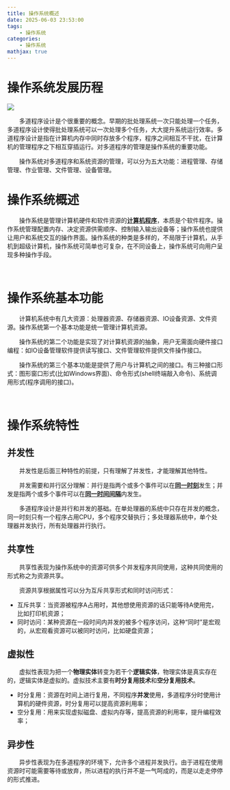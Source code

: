 ```yaml
---
title: 操作系统概述
date: 2025-06-03 23:53:00
tags:
    - 操作系统
categories:
    - 操作系统
mathjax: true
---
```


# 操作系统发展历程

![](https://my-hexo-blog-1308129409.cos.ap-beijing.myqcloud.com/OS/%E6%85%95%E8%AF%BE-1_%E6%93%8D%E4%BD%9C%E7%B3%BB%E7%BB%9F%E5%8F%91%E5%B1%95%E5%8E%86%E7%A8%8B.png)

&emsp;&emsp;多道程序设计是个很重要的概念。早期的批处理系统一次只能处理一个任务，多道程序设计使得批处理系统可以一次处理多个任务，大大提升系统运行效率。多道程序设计是指在计算机内存中同时存放多个程序，程序之间相互不干扰，在计算机的管理程序之下相互穿插运行。对多道程序的管理是操作系统的重要功能。

&emsp;&emsp;操作系统对多道程序和系统资源的管理，可以分为五大功能：<kbd>进程管理</kbd>、<kbd>存储管理</kbd>、<kbd>作业管理</kbd>、<kbd>文件管理</kbd>、<kbd>设备管理</kbd>。

# 操作系统概述

&emsp;&emsp;操作系统是管理计算机硬件和软件资源的<u>**计算机程序**</u>，本质是个软件程序。操作系统管理配置内存、决定资源供需顺序、控制输入输出设备等；操作系统也提供让用户和系统交互的操作界面。操作系统的种类是多样的，不局限于计算机，从手机到超级计算机，操作系统可简单也可复杂，在不同设备上，操作系统可向用户呈现多种操作手段。

&emsp;

# 操作系统基本功能

&emsp;&emsp;计算机系统中有几大资源：处理器资源、存储器资源、IO设备资源、文件资源。操作系统第一个基本功能是统一管理计算机资源。

&emsp;&emsp;操作系统的第二个功能是实现了对计算机资源的抽象，用户无需面向硬件接口编程：如IO设备管理软件提供读写接口、文件管理软件提供文件操作接口。

&emsp;&emsp;操作系统的第三个基本功能是提供了用户与计算机之间的接口。有三种接口形式：图形窗口形式(比如Windows界面)、命令形式(shell终端敲入命令)、系统调用形式(程序调用的接口)。

&emsp;

# 操作系统特性

## 并发性

&emsp;&emsp;并发性是后面三种特性的前提，只有理解了并发性，才能理解其他特性。

&emsp;&emsp;并发需要和并行区分理解：并行是指两个或多个事件可以在<u>**同一时刻**</u>发生；并发是指两个或多个事件可以在<u>**同一时间间隔**</u>内发生。

&emsp;&emsp;多道程序设计是并行和并发的基础。在单处理器的系统中只存在并发的概念，同一时刻只有一个程序占用CPU，多个程序交替执行；多处理器系统中，单个处理器并发执行，所有处理器并行执行。

## 共享性

&emsp;&emsp;共享性表现为操作系统中的资源可供多个并发程序共同使用，这种共同使用的形式称之为资源共享。

&emsp;&emsp;资源共享根据属性可以分为互斥共享形式和同时访问形式：

+ 互斥共享：当资源被程序A占用时，其他想使用资源的话只能等待A使用完，比如打印机资源；
+ 同时访问：某种资源在一段时间内并发的被多个程序访问，这种“同时”是宏观的，从宏观看资源可以被同时访问，比如硬盘资源；

## 虚拟性

&emsp;&emsp;虚拟性表现为把一个**物理实体**转变为若干个**逻辑实体**，物理实体是真实存在的，逻辑实体是虚拟的。虚拟技术主要有**时分复用技术**和**空分复用技术**。

+ 时分复用：资源在时间上进行复用，不同程序**并发**使用，多道程序分时使用计算机的硬件资源，时分复用可以提高资源利用率；
+ 空分复用：用来实现虚拟磁盘、虚拟内存等，提高资源的利用率，提升编程效率；

## 异步性

&emsp;&emsp;异步性表现为在多道程序的环境下，允许多个进程并发执行。由于进程在使用资源时可能需要等待或放弃，所以进程的执行并不是一气呵成的，而是以走走停停的形式推进。
